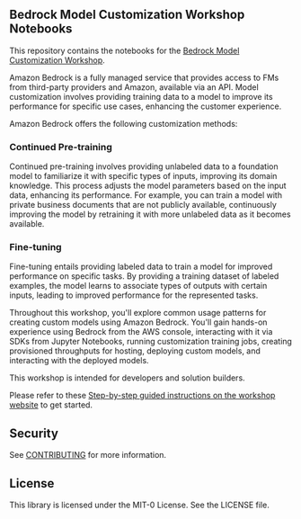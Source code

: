 ## Bedrock Model Customization Workshop Notebooks

This repository contains the notebooks for the [Bedrock Model Customization Workshop](https://aws.amazon.com/bedrock/).

Amazon Bedrock is a fully managed service that provides access to FMs from third-party providers and Amazon, available via an API. Model customization involves providing training data to a model to improve its performance for specific use cases, enhancing the customer experience.

Amazon Bedrock offers the following customization methods:

### Continued Pre-training
Continued pre-training involves providing unlabeled data to a foundation model to familiarize it with specific types of inputs, improving its domain knowledge. This process adjusts the model parameters based on the input data, enhancing its performance. For example, you can train a model with private business documents that are not publicly available, continuously improving the model by retraining it with more unlabeled data as it becomes available.

### Fine-tuning
Fine-tuning entails providing labeled data to train a model for improved performance on specific tasks. By providing a training dataset of labeled examples, the model learns to associate types of outputs with certain inputs, leading to improved performance for the represented tasks.

Throughout this workshop, you'll explore common usage patterns for creating custom models using Amazon Bedrock. You'll gain hands-on experience using Bedrock from the AWS console, interacting with it via SDKs from Jupyter Notebooks, running customization training jobs, creating provisioned throughputs for hosting, deploying custom models, and interacting with the deployed models.

This workshop is intended for developers and solution builders.

Please refer to these [Step-by-step guided instructions on the workshop website](https://catalog.us-east-1.prod.workshops.aws/workshops/a4bdb007-5600-4368-81c5-ff5b4154f518/en-US) to get started.


## Security

See [CONTRIBUTING](CONTRIBUTING.md#security-issue-notifications) for more information.

## License

This library is licensed under the MIT-0 License. See the LICENSE file.

